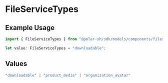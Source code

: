 # FileServiceTypes

## Example Usage

```typescript
import { FileServiceTypes } from "@polar-sh/sdk/models/components/fileservicetypes.js";

let value: FileServiceTypes = "downloadable";
```

## Values

```typescript
"downloadable" | "product_media" | "organization_avatar"
```